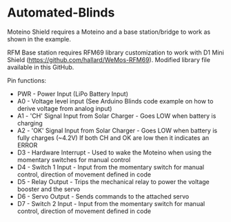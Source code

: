 # Automated-Blinds

Moteino Shield requires a Moteino and a base station/bridge to work as shown in the example.

RFM Base station requires RFM69 library customization to work with D1 Mini Shield (https://github.com/hallard/WeMos-RFM69). Modified library file available in this GitHub.

Pin functions:

- PWR - Power Input (LiPo Battery Input)
- A0 - Voltage level input (See Arduino Blinds code example on how to derive voltage from analog input)
- A1 - 'CH' Signal Input from Solar Charger - Goes LOW when battery is charging
- A2 - 'OK' Signal Input from Solar Charger - Goes LOW when battery is fully charges (~4.2V) If both CH and OK are low then it indicates an ERROR
- D3 - Hardware Interrupt - Used to wake the Moteino when using the momentary switches for manual control
- D4 - Switch 1 Input - Input from the momentary switch for manual control, direction of movement defined in code
- D5 - Relay Output - Trips the mechanical relay to power the voltage booster and the servo
- D6 - Servo Output - Sends commands to the attached servo
- D7 - Switch 2 Input - Input from the momentary switch for manual control, direction of movement defined in code

